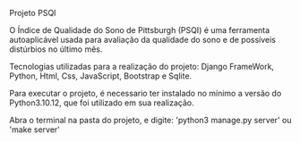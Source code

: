 Projeto PSQI

O Índice de Qualidade do Sono de Pittsburgh (PSQI) é uma ferramenta autoaplicável usada para avaliação da qualidade do sono e de possíveis distúrbios no último mês.

Tecnologias utilizadas para a realização do projeto:
Django FrameWork,
Python,
Html,
Css,
JavaScript,
Bootstrap
e Sqlite.

Para executar o projeto, é necessario ter instalado no mínimo a versão do Python3.10.12, que foi utilizado em sua realização.

Abra o terminal na pasta do projeto, e digite: 'python3 manage.py server' ou 'make server'
